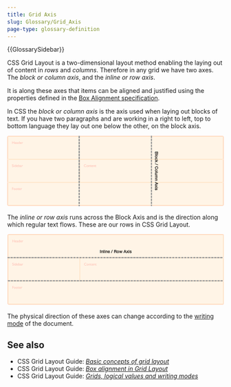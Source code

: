 ```yaml
---
title: Grid Axis
slug: Glossary/Grid_Axis
page-type: glossary-definition
---
```


{{GlossarySidebar}}

CSS Grid Layout is a two-dimensional layout method enabling the laying out of content in _rows_ and _columns_. Therefore in any grid we have two axes. The _block or column axis_, and the _inline or row axis_.

It is along these axes that items can be aligned and justified using the properties defined in the [Box Alignment specification](/en-US/docs/Web/CSS/CSS_Grid_Layout/Box_Alignment_in_CSS_Grid_Layout).

In CSS the _block or column axis_ is the axis used when laying out blocks of text. If you have two paragraphs and are working in a right to left, top to bottom language they lay out one below the other, on the block axis.

![Diagram showing the block axis in CSS Grid Layout.](7_block_axis.png)

The _inline or row axis_ runs across the Block Axis and is the direction along which regular text flows. These are our rows in CSS Grid Layout.

![Diagram showing the inline axis in CSS Grid Layout.](7_inline_axis.png)

The physical direction of these axes can change according to the [writing mode](/en-US/docs/Web/CSS/CSS_Grid_Layout/CSS_Grid_Logical_Values_and_Writing_Modes) of the document.

## See also

- CSS Grid Layout Guide: _[Basic concepts of grid layout](/en-US/docs/Web/CSS/CSS_Grid_Layout/Basic_Concepts_of_Grid_Layout)_
- CSS Grid Layout Guide: _[Box alignment in Grid Layout](/en-US/docs/Web/CSS/CSS_Grid_Layout/Box_Alignment_in_CSS_Grid_Layout)_
- CSS Grid Layout Guide: _[Grids, logical values and writing modes](/en-US/docs/Web/CSS/CSS_Grid_Layout/CSS_Grid_Logical_Values_and_Writing_Modes)_
